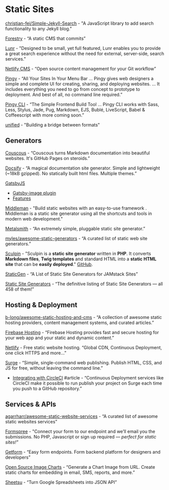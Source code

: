 # Static Sites

[christian-fei/Simple-Jekyll-Search](https://github.com/christian-fei/Simple-Jekyll-Search) - "A JavaScript library to add search functionality to any Jekyll blog."

[Forestry](https://forestry.io/) - “A static CMS that commits”

[Lunr](https://lunrjs.com/) - "Designed to be small, yet full featured, Lunr enables you to provide a great search experience without the need for external, server-side, search services."

[Netlify CMS](https://www.netlifycms.org/) - “Open source content management for your Git workflow”

[Pingy](https://pin.gy/) - “All Your Sites In Your Menu Bar … Pingy gives web designers a simple and complete UI for creating, sharing, and deploying websites. … It includes everything you need to go from concept to prototype to deployment. And best of all, no command line required.”

[Pingy CLI](https://pin.gy/cli/) - “The Simple Frontend Build Tool … Pingy CLI works with Sass, Less, Stylus, Jade, Pug, Markdown, EJS, Bublé, LiveScript, Babel & Coffeescript with more coming soon.”

[unified](https://opencollective.com/unified) - "Building a bridge between formats"

## **Generators**

[Couscous](http://couscous.io/) - “Couscous turns Markdown documentation into beautiful websites. It's GitHub Pages on steroids.”

[Docsify](https://docsify.js.org/#/) - “A magical documentation site generator. Simple and lightweight \(~18kB gzipped\). No statically built html files. Multiple themes.”

[GatsbyJS](https://www.gatsbyjs.org/)

* [Gatsby-image plugin](https://www.gatsbyjs.org/packages/gatsby-image/)
* [Features](https://www.gatsbyjs.org/features/)

[Middleman](https://middlemanapp.com/) - "Build static websites with an easy-to-use framework. Middleman is a static site generator using all the shortcuts and tools in modern web development."

[Metalsmith](http://www.metalsmith.io/) - “An extremely simple, pluggable static site generator.”

[myles/awesome-static-generators](https://github.com/myles/awesome-static-generators) - “A curated list of static web site generators.”

[Sculpin](https://sculpin.io/) - "Sculpin is a **static site generator** written in **PHP**. It converts **Markdown files**, **Twig templates** and standard HTML into a **static HTML site** that can be **easily deployed**." [GitHub](https://github.com/sculpin/sculpin).

[StaticGen](https://www.staticgen.com/) - “A List of Static Site Generators for JAMstack Sites”

[Static Site Generators](https://staticsitegenerators.net/) - “The definitive listing of Static Site Generators — all 458 of them!”

## **Hosting & Deployment**

[b-long/awesome-static-hosting-and-cms](https://github.com/b-long/awesome-static-hosting-and-cms) - “A collection of awesome static hosting providers, content management systems, and curated articles.”

[Firebase Hosting](https://firebase.google.com/docs/hosting/) - “Firebase Hosting provides fast and secure hosting for your web app and your static and dynamic content.”

[Netlify](https://www.netlify.com/) - Free static website hosting. “Global CDN, Continuous Deployment, one click HTTPS and more…”

[Surge](https://surge.sh/) - “Simple, single-command web publishing. Publish HTML, CSS, and JS for free, without leaving the command line.”

* [Integrating with CircleCI](https://surge.sh/help/integrating-with-circleci) \#article - “Continuous Deployment services like CircleCI make it possible to run publish your project on Surge each time you push to a GitHub repository.”

## **Services & APIs**

[agarrharr/awesome-static-website-services](https://github.com/agarrharr/awesome-static-website-services) - “A curated list of awesome static websites services”

[Formspree](https://formspree.io/) - "Connect your form to our endpoint and we’ll email you the submissions. No PHP, Javascript or sign up required — _perfect for static sites!"_

[Getform](https://getform.io/#) - “Easy form endpoints. Form backend platform for designers and developers”

[Open Source Image Charts](https://quickchart.io/?utm_source=hackernewsletter&utm_medium=email&utm_term=show_hn) - “Generate a Chart Image from URL. Create static charts for embedding in email, SMS, reports, and more.”

[Sheetsu](https://www.sheetsu.com/) - “Turn Google Spreadsheets into JSON API”


